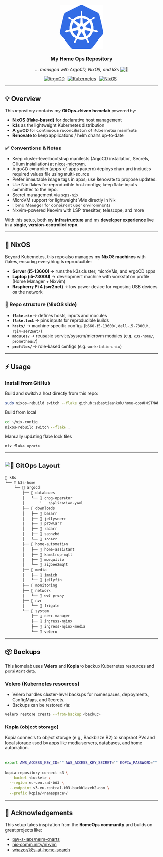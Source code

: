 <div align="center">

<img src="https://raw.githubusercontent.com/kubernetes/kubernetes/master/logo/logo.png" align="center" width="144px" height="144px"/>

### My Home Ops Repository

_... managed with ArgoCD, NixOS, and k3s_ <img src="https://fonts.gstatic.com/s/e/notoemoji/latest/1f916/512.gif" alt="🤖" width="16" height="16">

</div>

<div align="center">

[![ArgoCD](https://img.shields.io/badge/GitOps-ArgoCD-blue?logo=argo&logoColor=white&style=for-the-badge)](https://argo-cd.readthedocs.io)&nbsp;&nbsp;
[![Kubernetes](https://img.shields.io/badge/Kubernetes-k3s-blue?logo=kubernetes&logoColor=white&style=for-the-badge)](https://k3s.io)&nbsp;&nbsp;
[![NixOS](https://img.shields.io/badge/OS-NixOS-blue?logo=nixos&logoColor=white&style=for-the-badge)](https://nixos.org)&nbsp;&nbsp;

</div>

---

## 💡 Overview

This repository contains my **GitOps-driven homelab** powered by:

- **NixOS (flake-based)** for declarative host management
- **k3s** as the lightweight Kubernetes distribution
- **ArgoCD** for continuous reconciliation of Kubernetes manifests
- **Renovate** to keep applications / helm charts up-to-date

### ✅ Conventions & Notes
- Keep cluster-level bootstrap manifests (ArgoCD installation, Secrets, Cilium installation) at [nixos-microvm](https://github.com/sebastiaankok/home-ops/tree/main/modules/virtual/k3s-home).
- ArgoCD controller (apps-of-apps pattern) deploys chart and includes required values file using multi-source
- Prefer immutable image tags in apps; use Renovate to propose updates.
- Use Nix flakes for reproducible host configs; keep flake inputs committed to the repo.
- Secret management via `sops-nix`
- MicroVM support for lightweight VMs directly in Nix
- Home Manager for consistent user environments
- Nixvim-powered Neovim with LSP, treesitter, telescope, and more

With this setup, both my **infrastructure** and my **developer experience** live in a **single, version-controlled repo**.

---

## 🐧 NixOS

Beyond Kubernetes, this repo also manages my **NixOS machines** with flakes, ensuring everything is reproducible:

- **Server (i5-13600)** → runs the k3s cluster, microVMs, and ArgoCD apps
- **Laptop (i5-7300U)** → development machine with workstation profile (Home Manager + Nixvim)
- **Raspberry Pi 4 (ser2net)** → low power device for exposing USB devices on the network

### 📂 Repo structure (NixOS side)

- **`flake.nix`** → defines hosts, inputs and modules
- **`flake.lock`** → pins inputs for reproducible builds
- **`hosts/`** → machine-specific configs (`b660-i5-13600/`, `dell-i5-7300U/`, `rpi4-ser2net/`)
- **`modules/`** → reusable service/system/microvm modules (e.g. `k3s-home/`, `prometheus/`)
- **`profiles/`** → role-based configs (e.g. `workstation.nix`)

---

## ⚡ Usage

### Install from GitHub
Build and switch a host directly from this repo:
```bash
sudo nixos-rebuild switch --flake github:sebastiaankok/home-ops#HOSTNAME
```

Build from local
```bash
cd ~/nix-config
nixos-rebuild switch --flake .
```

Manually updating flake lock files
```bash
nix flake update
```

---

## <img src="https://fonts.gstatic.com/s/e/notoemoji/latest/1f331/512.gif" alt="📜" width="20" height="20"> GitOps Layout

```sh
📁 k8s
└── 📁 k3s-home
    └── 📁 argocd
        ├── 📁 databases
        │   └── 📁 cnpg-operator
        │       └── application.yaml
        ├── 📁 downloads
        │   ├── 📁 bazarr
        │   ├── 📁 jellyseerr
        │   ├── 📁 prowlarr
        │   ├── 📁 radarr
        │   ├── 📁 sabnzbd
        │   └── 📁 sonarr
        ├── 📁 home-automation
        │   ├── 📁 home-assistant
        │   ├── 📁 kamstrup-mqtt
        │   ├── 📁 mosquitto
        │   └── 📁 zigbee2mqtt
        ├── 📁 media
        │   ├── 📁 immich
        │   └── 📁 jellyfin
        ├── 📁 monitoring
        ├── 📁 network
        │   └── 📁 wol-proxy
        ├── 📁 nvr
        │   └── 📁 frigate
        └── 📁 system
            ├── 📁 cert-manager
            ├── 📁 ingress-nginx
            ├── 📁 ingress-nginx-media
            └── 📁 velero
```

---

## 📦 Backups

This homelab uses **Velero** and **Kopia** to backup Kubernetes resources and persistent data.

### Velero (Kubernetes resources)
- Velero handles cluster-level backups for namespaces, deployments, ConfigMaps, and Secrets.
- Backups can be restored via:
```bash
velero restore create --from-backup <backup>
```

### Kopia (object storage)
Kopia connects to object storage (e.g., Backblaze B2) to snapshot PVs and local storage used by apps like media servers, databases, and home automation.
```bash

export AWS_ACCESS_KEY_ID="" AWS_ACCESS_KEY_SECRET="" KOPIA_PASSWORD=""

kopia repository connect s3 \
  --bucket <bucket> \
  --region eu-central-003 \
  --endpoint s3.eu-central-003.backblazeb2.com \
  --prefix kopia/<namespace>/
```

---

## 🙏 Acknowledgements

This setup takes inspiration from the **HomeOps community** and builds on great projects like:
- [bjw-s-labs/helm-charts](https://github.com/bjw-s-labs/helm-charts)
- [nix-community/nixvim](https://github.com/nix-community/nixvim)
- [whazor/k8s-at-home-search](https://github.com/whazor/k8s-at-home-search)
